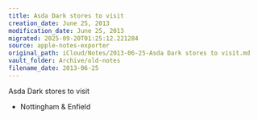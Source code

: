 ```yaml
---
title: Asda Dark stores to visit
creation_date: June 25, 2013
modification_date: June 25, 2013
migrated: 2025-09-20T01:25:12.221284
source: apple-notes-exporter
original_path: iCloud/Notes/2013-06-25-Asda Dark stores to visit.md
vault_folder: Archive/old-notes
filename_date: 2013-06-25
---
```



Asda Dark stores to visit
- Nottingham & Enfield
 
